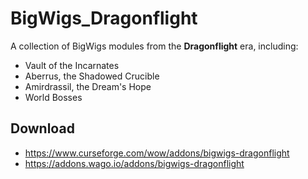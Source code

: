 # BigWigs_Dragonflight
A collection of BigWigs modules from the **Dragonflight** era, including:

* Vault of the Incarnates
* Aberrus, the Shadowed Crucible
* Amirdrassil, the Dream's Hope
* World Bosses

## Download
* <https://www.curseforge.com/wow/addons/bigwigs-dragonflight>
* <https://addons.wago.io/addons/bigwigs-dragonflight>
